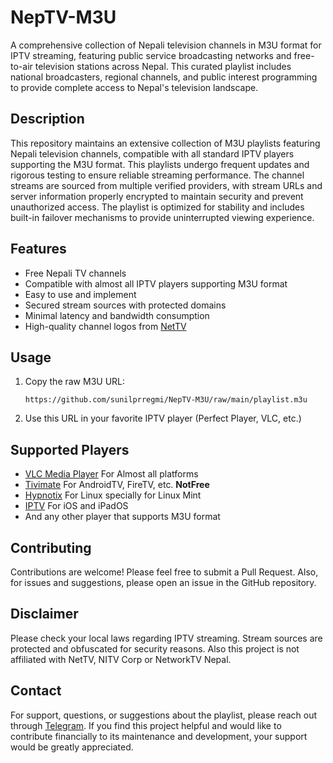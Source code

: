 # NepTV-M3U

A comprehensive collection of Nepali television channels in M3U format for IPTV streaming, featuring public service broadcasting networks and free-to-air television stations across Nepal. This curated playlist includes national broadcasters, regional channels, and public interest programming to provide complete access to Nepal's television landscape.

## Description

This repository maintains an extensive collection of M3U playlists featuring Nepali television channels, compatible with all standard IPTV players supporting the M3U format. This playlists undergo frequent updates and rigorous testing to ensure reliable streaming performance. The channel streams are sourced from multiple verified providers, with stream URLs and server information properly encrypted to maintain security and prevent unauthorized access. The playlist is optimized for stability and includes built-in failover mechanisms to provide uninterrupted viewing experience.

## Features

- Free Nepali TV channels
- Compatible with almost all IPTV players supporting M3U format
- Easy to use and implement
- Secured stream sources with protected domains
- Minimal latency and bandwidth consumption
- High-quality channel logos from [NetTV]((https://nettv.com.np/))

## Usage

1. Copy the raw M3U URL:
   ```
   https://github.com/sunilprregmi/NepTV-M3U/raw/main/playlist.m3u
   ```

2. Use this URL in your favorite IPTV player (Perfect Player, VLC, etc.)

## Supported Players

- [VLC Media Player]((https://www.videolan.org/vlc/)) For Almost all platforms
- [Tivimate]((https://tivimate.com/)) For AndroidTV, FireTV, etc. **NotFree**
- [Hypnotix]((https://github.com/linuxmint/hypnotix)) For Linux specially for Linux Mint
- [IPTV]((https://apps.apple.com/us/app/iptv/id1553618501)) For iOS and iPadOS
- And any other player that supports M3U format

## Contributing

Contributions are welcome! Please feel free to submit a Pull Request. Also, for issues and suggestions, please open an issue in the GitHub repository.

## Disclaimer

Please check your local laws regarding IPTV streaming. Stream sources are protected and obfuscated for security reasons. Also this project is not affiliated with NetTV, NITV Corp or NetworkTV Nepal.

## Contact

For support, questions, or suggestions about the playlist, please reach out through [Telegram]((https://t.me/guruusr/)). If you find this project helpful and would like to contribute financially to its maintenance and development, your support would be greatly appreciated.
